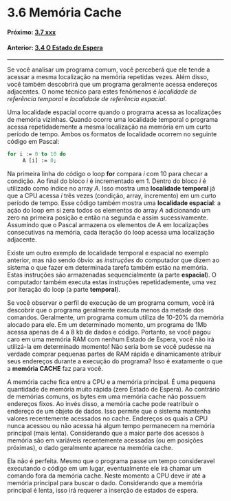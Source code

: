 
# 3.6 Memória Cache

#### Próximo: [3.7 xxx](./xxx.md)  
#### Anterior: [3.4 O Estado de Espera](./estado_espera.md)  

---  
Se você analisar um programa comum, você perceberá que ele tende a acessar a mesma localização na memória repetidas vezes. Além disso, você também descobrirá que um programa geralmente acessa endereços adjacentes. O nome técnico para estes fenômenos é _localidade de referência temporal_ e _localidade de referência espacial_.  

Uma localidade espacial ocorre quando o programa acessa as localizações de memória vizinhas. Quando ocorre uma localidade temporal o programa acessa repetidademente a mesma localização na memória em um curto período de tempo. Ambos os formatos de localidade ocorrem no seguinte código em Pascal:  

```pascal
for i := 0 to 10 do
     A [i] := 0;
```
Na primeira linha do código o loop **for** compara _i_ com 10 para checar a condição. Ao final do bloco _i_ é incrementado em 1. Dentro do bloco _i_ é utilizado como índice no array _A_. Isso mostra uma **localidade temporal** já que a CPU acessa _i_ três vezes (condição, array, incremento) em um curto período de tempo.  Esse código também mostra uma **localidade espacial**: a ação do loop em si zera todos os elementos do array _A_ adicionando um zero na primeira posição e então na segunda e assim sucessivamente. Assumindo que o Pascal armazena os elementos de A em localizações consecutivas na memória, cada iteração do loop acessa uma localização adjacente.  

Existe um outro exemplo de localidade temporal e espacial no exemplo anterior, mas não sendo óbvio: as _instruções_ do computador que dizem ao sistema o que fazer em determinada tarefa também estão na memória. Estas instruções são armazenadas sequencialmente (a parte **espacial**). O computador também executa estas instruções repetidademente, uma vez por iteração do loop (a parte **temporal**).  

Se você observar o perfil de execução de um programa comum, você irá descobrir que o programa geralmente executa menos da metade dos comandos. Geralmente, um programa comum utiliza de 10-20% da memória alocado para ele. Em um determinado momento, um programa de 1Mb acessa apenas de 4 a 8 kb de dados e código. Portanto, se você pagou caro em uma memória RAM com nenhum Estado de Espera, você não irá utilizá-la em determinado momento! Não seria bom se você pudesse na verdade comprar pequenas partes de RAM rápida e dinamicamente atribuir seus endereços durante a execução do programa? Isso é exatamente o que a **memória CACHE** faz para você.  

A memória cache fica entre a CPU e a memória principal. É uma pequena quantidade de memória muito rápida (zero Estado de Espera). Ao contrário de memórias comuns, os bytes em uma memória cache não possuem endereços fixos. Ao invés disso, a memória cache pode reatribuir o endereço de um objeto de dados. Isso permite que o sistema mantenha valores recentemente acessados no cache. Endereços os quais a CPU nunca acessou ou não acessa há algum tempo permanecem na memória principal (mais lenta). Considerando que a maior parte dos acessos à memória são em variáveis recentemente acessadas (ou em posições próximas), o dado geralmente aparece na memória cache.  

Ela não é perfeita. Mesmo que o programa passe um tempo consideravel executando o código em um lugar, eventualmente ele irá chamar um comando fora da memória cache. Neste momento a CPU deve ir até a memória principal para buscar o dado. Considerando que a memória principal é lenta, isso irá requerer a inserção de estados de espera.  